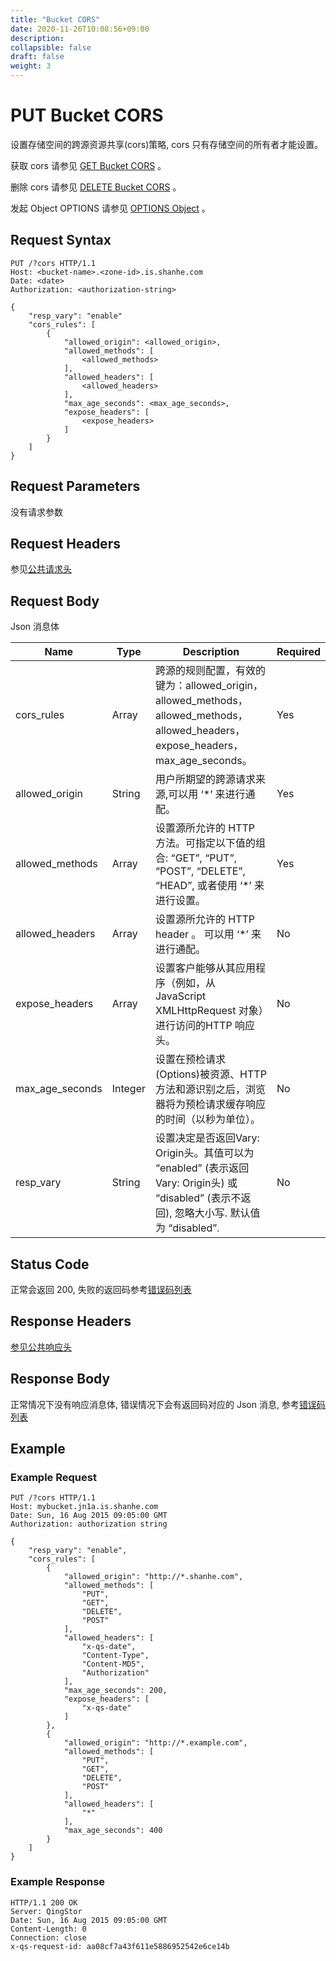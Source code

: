 ```yaml
---
title: "Bucket CORS"
date: 2020-11-26T10:08:56+09:00
description:
collapsible: false
draft: false
weight: 3
---
```


# PUT Bucket CORS

设置存储空间的跨源资源共享(cors)策略, cors 只有存储空间的所有者才能设置。

获取 cors 请参见 [GET Bucket CORS](../get_cors) 。

删除 cors 请参见 [DELETE Bucket CORS](../delete_cors) 。

发起 Object OPTIONS 请参见 [OPTIONS Object](../../../object/options/) 。

## Request Syntax

```http
PUT /?cors HTTP/1.1
Host: <bucket-name>.<zone-id>.is.shanhe.com
Date: <date>
Authorization: <authorization-string>

{
    "resp_vary": "enable"
    "cors_rules": [
        {
            "allowed_origin": <allowed_origin>,
            "allowed_methods": [
                <allowed_methods>
            ],
            "allowed_headers": [
                <allowed_headers>
            ],
            "max_age_seconds": <max_age_seconds>,
            "expose_headers": [
                <expose_headers>
            ]
        }
    ]
}
```

## Request Parameters

没有请求参数

## Request Headers

参见[公共请求头](../../../common_header/#请求头字段-request-header)

## Request Body

Json 消息体

| Name | Type | Description | Required |
| --- | --- | --- | --- |
| cors_rules | Array | 跨源的规则配置，有效的键为：allowed_origin，allowed_methods，allowed_methods，allowed_headers，expose_headers， max_age_seconds。 | Yes |
| allowed_origin | String | 用户所期望的跨源请求来源,可以用 ‘*’ 来进行通配。 | Yes |
| allowed_methods | Array | 设置源所允许的 HTTP 方法。可指定以下值的组合: “GET”, “PUT”, “POST”, “DELETE”, “HEAD”, 或者使用 ‘*’ 来进行设置。 | Yes |
| allowed_headers | Array | 设置源所允许的 HTTP header 。 可以用 ‘*’ 来进行通配。 | No |
| expose_headers | Array | 设置客户能够从其应用程序（例如，从 JavaScript XMLHttpRequest 对象）进行访问的HTTP 响应头。 | No |
| max_age_seconds | Integer | 设置在预检请求(Options)被资源、HTTP 方法和源识别之后，浏览器将为预检请求缓存响应的时间（以秒为单位）。 | No |
| resp_vary | String | 设置决定是否返回Vary: Origin头。其值可以为 “enabled” (表示返回Vary: Origin头) 或 “disabled” (表示不返回), 忽略大小写. 默认值为 “disabled”. | No |

## Status Code

正常会返回 200,  失败的返回码参考[错误码列表](../../../error_code/)

## Response Headers

[参见公共响应头](../../../common_header/#响应头字段-request-header)

## Response Body

正常情况下没有响应消息体, 错误情况下会有返回码对应的 Json 消息, 参考[错误码列表](../../../error_code/)

## Example

### Example Request

```http
PUT /?cors HTTP/1.1
Host: mybucket.jn1a.is.shanhe.com
Date: Sun, 16 Aug 2015 09:05:00 GMT
Authorization: authorization string

{
    "resp_vary": "enable",
    "cors_rules": [
        {
            "allowed_origin": "http://*.shanhe.com",
            "allowed_methods": [
                "PUT",
                "GET",
                "DELETE",
                "POST"
            ],
            "allowed_headers": [
                "x-qs-date",
                "Content-Type",
                "Content-MD5",
                "Authorization"
            ],
            "max_age_seconds": 200,
            "expose_headers": [
                "x-qs-date"
            ]
        },
        {
            "allowed_origin": "http://*.example.com",
            "allowed_methods": [
                "PUT",
                "GET",
                "DELETE",
                "POST"
            ],
            "allowed_headers": [
                "*"
            ],
            "max_age_seconds": 400
        }
    ]
}
```

### Example Response

```http
HTTP/1.1 200 OK
Server: QingStor
Date: Sun, 16 Aug 2015 09:05:00 GMT
Content-Length: 0
Connection: close
x-qs-request-id: aa08cf7a43f611e5886952542e6ce14b
```
